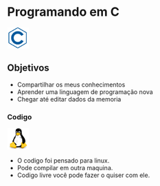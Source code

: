 # Programando em C 
<img width="50" src="https://raw.githubusercontent.com/devicons/devicon/2ae2a900d2f041da66e950e4d48052658d850630/icons/c/c-line.svg">

## Objetivos
* Compartilhar os meus conhecimentos 
* Aprender uma linguagem de programação nova
* Chegar até editar dados da memoria

### Codigo
<img width="50" src="https://raw.githubusercontent.com/devicons/devicon/2ae2a900d2f041da66e950e4d48052658d850630/icons/linux/linux-original.svg">

* O codigo foi pensado para linux.
* Pode compilar em outra maquina.
* Codigo livre você pode fazer o quiser com ele.
